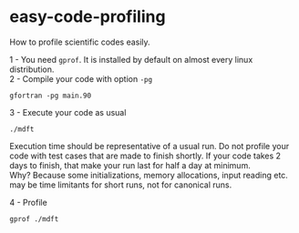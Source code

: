 easy-code-profiling
===================

How to profile scientific codes easily.  


1 - You need `gprof`. It is installed by default on almost every linux distribution.  
2 - Compile your code with option `-pg`  
```
gfortran -pg main.90
```

3 - Execute your code as usual  
```
./mdft
```

Execution time should be representative of a usual run. Do not profile your code with test cases that are made to finish shortly. If your code takes 2 days to finish, that make your run last for half a day at minimum.  
Why? Because some initializations, memory allocations, input reading etc. may be time limitants for short runs, not for canonical runs.

4 - Profile  
```
gprof ./mdft
```


